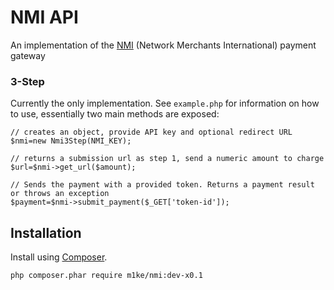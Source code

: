# NMI API

An implementation of the [NMI](https://secure.networkmerchants.com/gw/merchants/resources/integration/integration_portal.php#integration_overview) (Network Merchants International) payment gateway

### 3-Step

Currently the only implementation. See `example.php` for information on how to use, essentially two main methods are exposed:

	// creates an object, provide API key and optional redirect URL
    $nmi=new Nmi3Step(NMI_KEY);

    // returns a submission url as step 1, send a numeric amount to charge
    $url=$nmi->get_url($amount);

    // Sends the payment with a provided token. Returns a payment result or throws an exception
    $payment=$nmi->submit_payment($_GET['token-id']);

## Installation

Install using [Composer](http://getcomposer.org).

    php composer.phar require m1ke/nmi:dev-x0.1
